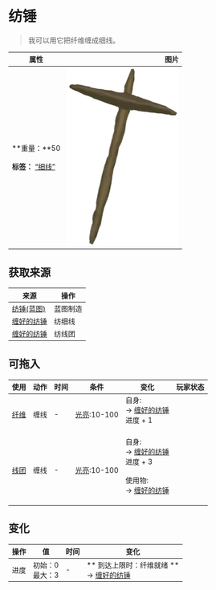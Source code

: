 # 纺锤  
> 我可以用它把纤维缠成细线。  
  
  属性  |   图片   
 ----  |  ----:   
 **重量：**50<br><br>**标签：**	[“细线”](tag_Cord.md)  |  ![](Sprite/Spindle.png)   
  
## 获取来源  
来源  |  操作  
----  |  ----  
[纺锤(蓝图)](Bp_Spindle.md)  |  蓝图制造  
[缠好的纺锤](SpindleFiber.md)  |  纺细线  
[缠好的纺锤](SpindleFiber.md)  |  纺线团  
## 可拖入  
使用  |  动作  |  时间  |  条件  |  变化  |  玩家状态  
----  |  ----  |  ----  |  ----  |  ----  |  ----  
[纤维](Fibers.md)  |  缠线  |  -  |  [光亮](Light.md):10-100  |  自身:<br>→ [缠好的纺锤](SpindleFiber.md)<br>进度 + 1<br><br>  |    
[线团](YarnFiber.md)  |  缠线  |  -  |  [光亮](Light.md):10-100  |  自身:<br>→ [缠好的纺锤](SpindleFiber.md)<br>进度 + 3<br><br>使用物:<br>→ [缠好的纺锤](SpindleFiber.md)<br><br>  |    
## 变化   
操作  |  值  |  时间  |  变化  
----  |  ----  |  ----  |  ----  
进度  |  初始：0<br>最大：3  |  -  |  ** 到达上限时：纤维就绪 **<br>→ [缠好的纺锤](SpindleFiber.md)  
